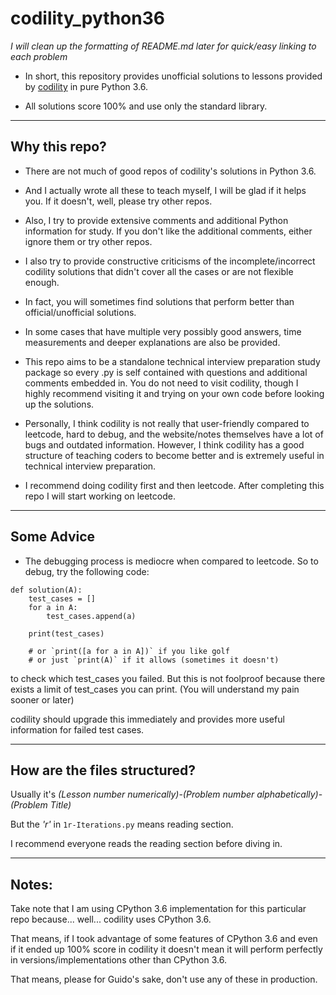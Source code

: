 # codility_python36

*I will clean up the formatting of README.md later for quick/easy linking to each problem*

* In short, this repository provides unofficial solutions to lessons provided by [codility](https://app.codility.com/programmers/lessons) in pure Python 3.6.

* All solutions score 100% and use only the standard library.


---

## Why this repo?

* There are not much of good repos of codility's solutions in Python 3.6.

* And I actually wrote all these to teach myself, I will be glad if it helps you. If it doesn't, well, please try other repos.

* Also, I try to provide extensive comments and additional Python information for study. If you don't like the additional comments, either ignore them or try other repos.

* I also try to provide constructive criticisms of the incomplete/incorrect codility solutions that didn't cover all the cases or are not flexible enough.

* In fact, you will sometimes find solutions that perform better than official/unofficial solutions.

* In some cases that have multiple very possibly good answers, time measurements and deeper explanations are also be provided.

* This repo aims to be a standalone technical interview preparation study package so every .py is self contained with questions and additional comments embedded in. You do not need to visit codility, though I highly recommend visiting it and trying on your own code before looking up the solutions.

* Personally, I think codility is not really that user-friendly compared to leetcode, hard to debug, and the website/notes themselves have a lot of bugs and outdated information. However, I think codility has a good structure of teaching coders to become better and is extremely useful in technical interview preparation.

* I recommend doing codility first and then leetcode. After completing this repo I will start working on leetcode.

---

## Some Advice

* The debugging process is mediocre when compared to leetcode. So to debug, try the following code:
```
def solution(A):
    test_cases = []
    for a in A:
        test_cases.append(a)

    print(test_cases)

    # or `print([a for a in A])` if you like golf
    # or just `print(A)` if it allows (sometimes it doesn't)
```
to check which test_cases you failed. But this is not foolproof because there exists a limit of test_cases you can print. (You will understand my pain sooner or later)

codility should upgrade this immediately and provides more useful information for failed test cases.

---

## How are the files structured?

Usually it's *(Lesson number numerically)*-*(Problem number alphabetically)*-*(Problem Title)*

But the *'r'* in `1r-Iterations.py` means reading section.

I recommend everyone reads the reading section before diving in.

---

## Notes:

Take note that I am using CPython 3.6 implementation for this particular repo
because... well... codility uses CPython 3.6.

That means, if I took advantage of some features of CPython 3.6 and
even if it ended up 100% score in codility it doesn't mean it will perform
perfectly in versions/implementations other than CPython 3.6.

That means, please for Guido's sake, don't use any of these in production.
